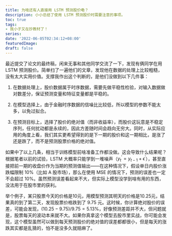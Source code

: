 ```yaml
---
title: 为啥还有人直接用 LSTM 预测股价嘞？
description: 小小总结了使用 LSTM 预测股价时需要注意的事项。
toc: true
tags: 
- 我小子又在抄教材了！
series:
date: '2022-06-05T02:34:12+08:00'
featuredImage:
draft: false
---
```


最近提交了论文的最终稿，闲来无事和其他同学交流了一下，发现有俩同学在用 LSTM 预测股价。简单扫了一遍他们的文章，发现他在数据的处理上比较粗糙，没有太大实用价值。支撑我作出这个判断的，是他们没做到以下几件事：

1. 在数据处理上，股价数据属于时序数据，需要先做平稳性检验，对输入数据做对数差分，保证预测变量和特征变量都是平稳的。

2. 在模型选择上，由于金融时序数据的信噪比比较低，所以模型的参数不能太多，以免过拟合。

3. 在预测目标上，选择了股价的绝对值（而非收益率），而股价这玩意是不稳定序列，任何扰动都是永续的，因此方差随时间会趋向无穷大。同时，从实际应用的角度上看，我们其实更希望得到的是下一期的股价和这一期相比，是涨了还是跌了，而不是预测股票价格的绝对值。

    

如果中了以上几条，相当于训练模型前啥准备工作都没做。这会导致什么结果呢？根据笔者以前的试验，LSTM 大概率只能学到一堆噪声（$y_t^{'}=y_{t-1}+\epsilon^{'}$），甚至直接把前一期的收盘价作为当期的预测值输出——在这种情况下，假设单日内股价涨跌幅限制 10%（比如 A 股市场），那么在使用 MSE 的情况下，预测的误差也一定不会超过 10%。虽然预测误差看起来不大，但实际上模型没学到啥有用的东西，没法用于在股市里的获利。

举个例子，某只股票今天的价格是10元，用模型预测其明天的价格是10.25元，结果真的到了第二天，发现股票价格跌到了 9.75 元。这时候，你计算绝对股价的误差，可能会发现，$(10.25-9.75)/9.75 = 5.13\%$，好像预测差距并不大，但问题就是，股票每天的波动本来就不大。如果你真拿这个模型去股市里实战，你可能会发现，这个模型虽然可以做到每天预测股价的绝对值的误差都都很小，但是每天的涨跌其实都是乱猜的，怕不是没多久就赔麻了。
